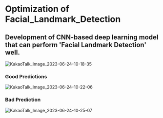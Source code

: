 # Optimization of Facial_Landmark_Detection

## Development of CNN-based deep learning model that can perform 'Facial Landmark Detection' well.

![KakaoTalk_Image_2023-06-24-10-18-35](https://github.com/shOh-ai/Facial_Landmark_Detection/assets/119600394/fd4da3fd-5f87-4ccd-a65a-9725c5e5f843)

### Good Predictions
![KakaoTalk_Image_2023-06-24-10-22-06](https://github.com/shOh-ai/Facial_Landmark_Detection/assets/119600394/693f439a-10d0-4616-87e2-2a7ae81f04c9)

### Bad Prediction
![KakaoTalk_Image_2023-06-24-10-25-07](https://github.com/shOh-ai/Facial_Landmark_Detection/assets/119600394/d632aa89-8b82-48a0-ab8c-b1b371440123)
